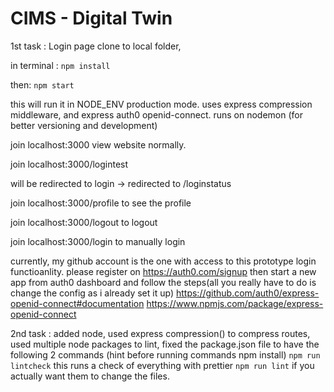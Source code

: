 # CIMS - Digital Twin

1st task : Login page
clone to local folder,

in terminal : `npm install`

then: `npm start`

this will run it in NODE_ENV production mode. uses express compression middleware, and express auth0 openid-connect.
runs on nodemon (for better versioning and development)

join localhost:3000
view website normally.

join localhost:3000/logintest

will be redirected to login -> redirected to /loginstatus

join localhost:3000/profile to see the profile

join localhost:3000/logout to logout

join localhost:3000/login to manually login


currently, my github account is the one with access to this prototype login functioanlity.
please register on https://auth0.com/signup
then start a new app from auth0 dashboard and follow the steps(all you really have to do is change the config as i already set it up)
https://github.com/auth0/express-openid-connect#documentation
https://www.npmjs.com/package/express-openid-connect

2nd task : added node, used express compression() to compress routes, used multiple node packages to lint, fixed the package.json file to have the following 2 commands
(hint before running commands npm install)
`npm run lintcheck` this runs a check of everything with prettier
`npm run lint` if you actually want them to change the files.

